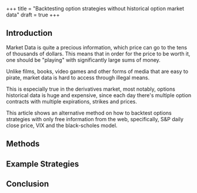 +++
title = "Backtesting option strategies without historical option market data"
draft = true
+++


<!-- ![My Logo](/images/logo1.png) -->


## Introduction

Market Data is quite a precious information, which price can go to the tens of thousands of dollars. This means that in order for the price to be worth it, one should be "playing" with significantly large sums of money.

Unlike films, books, video games and other forms of media that are easy to pirate, market data is hard to access through illegal means.

This is especially true in the derivatives market, most notably, options historical data is huge and expensive, since each day there's multiple option contracts with  multiple expirations, strikes and prices.

This article shows an alternative method on how to backtest options strategies with only free information from the web, specifically, S&P daily close price, VIX and the black-scholes model.

## Methods

## Example Strategies

## Conclusion